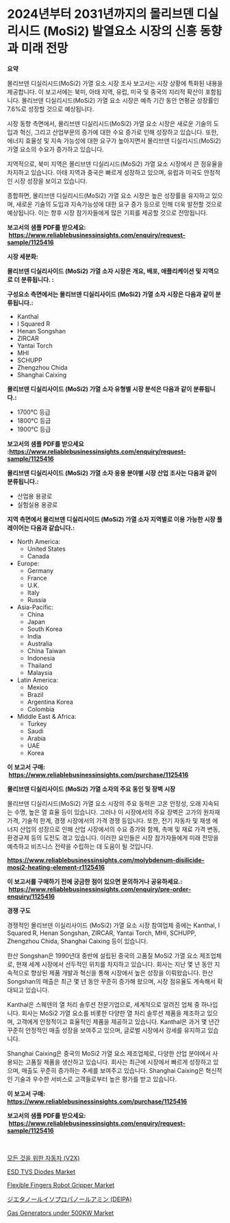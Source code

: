 <p><h1>2024년부터 2031년까지의 몰리브덴 디실리시드 (MoSi2) 발열요소 시장의 신흥 동향과 미래 전망</h1></p><p><strong>요약</strong></p>
<p><p>몰리브덴 디실리시드(MoSi2) 가열 요소 시장 조사 보고서는 시장 상황에 특화된 내용을 제공합니다. 이 보고서에는 북미, 아태 지역, 유럽, 미국 및 중국의 지리적 확산이 포함됩니다. 몰리브덴 디실리시드(MoSi2) 가열 요소 시장은 예측 기간 동안 연평균 성장률인 7.6%로 성장할 것으로 예상됩니다.</p><p>시장 동향 측면에서, 몰리브덴 디실리시드(MoSi2) 가열 요소 시장은 새로운 기술의 도입과 혁신, 그리고 산업부문의 증가에 대한 수요 증가로 인해 성장하고 있습니다. 또한, 에너지 효율성 및 지속 가능성에 대한 요구가 높아지면서 몰리브덴 디실리시드(MoSi2) 가열 요소의 수요가 증가하고 있습니다.</p><p>지역적으로, 북미 지역은 몰리브덴 디실리시드(MoSi2) 가열 요소 시장에서 큰 점유율을 차지하고 있습니다. 아태 지역과 중국은 빠르게 성장하고 있으며, 유럽과 미국도 안정적인 시장 성장을 보이고 있습니다.</p><p>종합하면, 몰리브덴 디실리시드(MoSi2) 가열 요소 시장은 높은 성장률을 유지하고 있으며, 새로운 기술의 도입과 지속가능성에 대한 요구 증가 등으로 인해 더욱 발전할 것으로 예상됩니다. 이는 향후 시장 참가자들에게 많은 기회를 제공할 것으로 전망됩니다.</p></p>
<p><strong>보고서의 샘플 PDF를 받으세요: &nbsp;<a href="https://www.reliablebusinessinsights.com/enquiry/request-sample/1125416">https://www.reliablebusinessinsights.com/enquiry/request-sample/1125416</a></strong></p>
<p><strong>시장 세분화:</strong></p>
<p><strong> 몰리브덴 디실리사이드 (MoSi2) 가열 소자 시장은 개요, 배포, 애플리케이션 및 지역으로 더 분류됩니다. :</strong></p>
<p><strong>구성요소 측면에서는 몰리브덴 디실리사이드 (MoSi2) 가열 소자 시장은 다음과 같이 분류됩니다.:</strong></p>
<p><ul><li>Kanthal</li><li>I Squared R</li><li>Henan Songshan</li><li>ZIRCAR</li><li>Yantai Torch</li><li>MHI</li><li>SCHUPP</li><li>Zhengzhou Chida</li><li>Shanghai Caixing</li></ul></p>
<p><strong> 몰리브덴 디실리사이드 (MoSi2) 가열 소자 유형별 시장 분석은 다음과 같이 분류됩니다.:</strong></p>
<p><ul><li>1700°C 등급</li><li>1800°C 등급</li><li>1900°C 등급</li></ul></p>
<p><strong>보고서의 샘플 PDF를 받으세요 :<a href="https://www.reliablebusinessinsights.com/enquiry/request-sample/1125416">https://www.reliablebusinessinsights.com/enquiry/request-sample/1125416</a></strong></p>
<p><strong> 몰리브덴 디실리사이드 (MoSi2) 가열 소자 응용 분야별 시장 산업 조사는 다음과 같이 분류됩니다.:</strong></p>
<p><ul><li>산업용 용광로</li><li>실험실용 용광로</li></ul></p>
<p><strong>지역 측면에서 몰리브덴 디실리사이드 (MoSi2) 가열 소자 지역별로 이용 가능한 시장 플레이어는 다음과 같습니다.:</strong></p>
<p><ul>
    <li>
        North America:
        <ul>
            <li>United States</li>
            <li>Canada</li>
        </ul>
    </li>
    <li>
        Europe:
        <ul>
            <li>Germany</li>
            <li>France</li>
            <li>U.K.</li>
            <li>Italy</li>
            <li>Russia</li>
        </ul>
    </li>
    <li>
        Asia-Pacific:
        <ul>
            <li>China</li>
            <li>Japan</li>
            <li>South Korea</li>
            <li>India</li>
            <li>Australia</li>
            <li>China Taiwan</li>
            <li>Indonesia</li>
            <li>Thailand</li>
            <li>Malaysia</li>
        </ul>
    </li>
    <li>
        Latin America:
        <ul>
            <li>Mexico</li>
            <li>Brazil</li>
            <li>Argentina Korea</li>
            <li>Colombia</li>
        </ul>
    </li>
    <li>
        Middle East & Africa:
        <ul>
            <li>Turkey</li>
            <li>Saudi</li>
            <li>Arabia</li>
            <li>UAE</li>
            <li>Korea</li>
        </ul>
    </li>
    </ul></p>
<p><strong>이 보고서 구매: &nbsp;<a href="https://www.reliablebusinessinsights.com/purchase/1125416">https://www.reliablebusinessinsights.com/purchase/1125416</a></strong></p>
<p><strong>몰리브덴 디실리사이드 (MoSi2) 가열 소자의 주요 동인 및 장벽 시장</strong></p>
<p><p>몰리브덴 디실리시드(MoSi2) 가열 요소 시장의 주요 동력은 고온 안정성, 오래 지속되는 수명, 높은 열 효율 등이 있습니다. 그러나 이 시장에서의 주요 장벽은 고가의 원자재 가격, 기술적 한계, 경쟁 시장에서의 가격 경쟁 등입니다. 또한, 전기 자동차 및 재생 에너지 산업의 성장으로 인해 산업 시장에서의 수요 증가와 함께, 촉매 및 재료 가격 변동, 환경규제 등의 도전도 겪고 있습니다. 이러한 요인들은 시장 참가자들에게 미래 전망을 예측하고 비즈니스 전략을 수립하는 데 도움이 될 것입니다.</p></p>
<p><strong><a href="https://www.reliablebusinessinsights.com/molybdenum-disilicide-mosi2-heating-element-r1125416">https://www.reliablebusinessinsights.com/molybdenum-disilicide-mosi2-heating-element-r1125416</a></strong></p>
<p><strong>이 보고서를 구매하기 전에 궁금한 점이 있으면 문의하거나 공유하세요.: &nbsp;<a href="https://www.reliablebusinessinsights.com/enquiry/pre-order-enquiry/1125416">https://www.reliablebusinessinsights.com/enquiry/pre-order-enquiry/1125416</a></strong></p>
<p><strong>경쟁 구도</strong></p>
<p><p>경쟁적인 몰리브덴 이실리사이드 (MoSi2) 가열 요소 시장 참여업체 중에는 Kanthal, I Squared R, Henan Songshan, ZIRCAR, Yantai Torch, MHI, SCHUPP, Zhengzhou Chida, Shanghai Caixing 등이 있습니다.</p><p>한산 Songshan은 1990년대 중반에 설립된 중국의 고품질 MoSi2 가열 요소 제조업체로, 현재 세계 시장에서 선두적인 위치를 차지하고 있습니다. 회사는 지난 몇 년 동안 지속적으로 향상된 제품 개발과 혁신을 통해 시장에서 높은 성장을 이뤄왔습니다. 한산 Songshan의 매출은 최근 몇 년 동안 꾸준히 증가해 왔으며, 시장 점유율도 계속해서 확대되고 있습니다.</p><p>Kanthal은 스웨덴의 열 처리 솔루션 전문기업으로, 세계적으로 알려진 업체 중 하나입니다. 회사는 MoSi2 가열 요소를 비롯한 다양한 열 처리 솔루션 제품을 제조하고 있으며, 고객에게 안정적이고 효율적인 제품을 제공하고 있습니다. Kanthal은 과거 몇 년간 꾸준히 안정적인 매출 성장을 보여주고 있으며, 글로벌 시장에서 강세를 유지하고 있습니다.</p><p>Shanghai Caixing은 중국의 MoSi2 가열 요소 제조업체로, 다양한 산업 분야에서 사용되는 고품질 제품을 생산하고 있습니다. 회사는 최근에 시장에서 빠르게 성장하고 있으며, 매출도 꾸준히 증가하는 추세를 보여주고 있습니다. Shanghai Caixing은 혁신적인 기술과 우수한 서비스로 고객들로부터 높은 평가를 받고 있습니다.</p></p>
<p><strong>이 보고서 구매: &nbsp; <a href="https://www.reliablebusinessinsights.com/purchase/1125416">https://www.reliablebusinessinsights.com/purchase/1125416</a></strong></p>
<p><strong>보고서의 샘플 PDF를 받으세요: &nbsp;<a href="https://www.reliablebusinessinsights.com/enquiry/request-sample/1125416">https://www.reliablebusinessinsights.com/enquiry/request-sample/1125416</a></strong><strong></strong></p>
<p>&nbsp;</p>
<p><p><a href="https://github.com/Penelolack456456/Market-Research-Report-List-2/blob/main/6457602106813.md">모든 것을 위한 자동차 (V2X)</a></p><p><a href="https://issuu.com/reportprime-2/docs/esd-tvs-diodes-market-size-2030.pptx">ESD TVS Diodes Market</a></p><p><a href="https://issuu.com/reportprime-2/docs/flexible-fingers-robot-gripper-market-size-2030.pp">Flexible Fingers Robot Gripper Market</a></p><p><a href="https://github.com/zjkmgcs938405/Market-Research-Report-List-2/blob/main/7092587120937.md">ジエタノールイソプロパノールアミン (DEIPA)</a></p><p><a href="https://github.com/luckyshygirl/Market-Research-Report-List-4/blob/main/gas-generators-under-500kw-market.md">Gas Generators under 500KW Market</a></p></p>